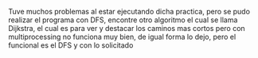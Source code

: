 Tuve muchos problemas al estar ejecutando dicha practica, pero se pudo realizar el programa con DFS, encontre otro algoritmo el cual se llama Dijkstra, el cual es para ver y destacar los caminos mas cortos pero con multiprocessing no funciona muy bien, de igual forma lo dejo, pero el funcional es el DFS y con lo solicitado

